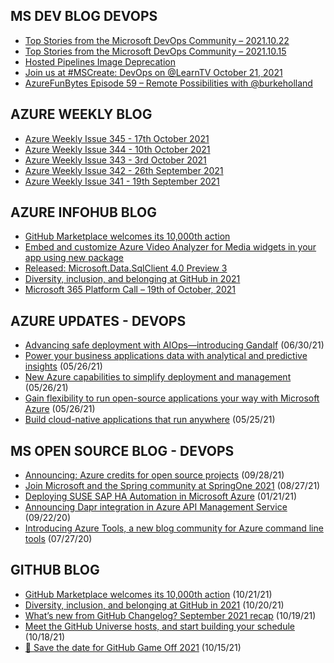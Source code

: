 ## MS DEV BLOG DEVOPS 

<!-- DEVBLOGDEVOPS:START -->
- [Top Stories from the Microsoft DevOps Community – 2021.10.22](https://devblogs.microsoft.com/devops/top-stories-from-the-microsoft-devops-community-2021-10-22/)
- [Top Stories from the Microsoft DevOps Community – 2021.10.15](https://devblogs.microsoft.com/devops/top-stories-from-the-microsoft-devops-community-2021-10-15/)
- [Hosted Pipelines Image Deprecation](https://devblogs.microsoft.com/devops/hosted-pipelines-image-deprecation/)
- [Join us at #MSCreate: DevOps on @LearnTV October 21, 2021](https://devblogs.microsoft.com/devops/join-us-at-mscreate-devops-on-learntv-october-21-2021/)
- [AzureFunBytes Episode 59 – Remote Possibilities with @burkeholland](https://devblogs.microsoft.com/devops/azurefunbytes-episode-59-remote-possibilities-with-burkeholland/)
<!-- DEVBLOGDEVOPS:END -->


## AZURE WEEKLY BLOG

<!-- AZUREWEEKLY:START -->
- [Azure Weekly Issue 345 - 17th October 2021](https://azureweekly.info/issue-345.html)
- [Azure Weekly Issue 344 - 10th October 2021](https://azureweekly.info/issue-344.html)
- [Azure Weekly Issue 343 - 3rd October 2021](https://azureweekly.info/issue-343.html)
- [Azure Weekly Issue 342 - 26th September 2021](https://azureweekly.info/issue-342.html)
- [Azure Weekly Issue 341 - 19th September 2021](https://azureweekly.info/issue-341.html)
<!-- AZUREWEEKLY:END -->

## AZURE INFOHUB BLOG 

<!-- AZUREINFOHUB:START -->
- [GitHub Marketplace welcomes its 10,000th action](https://github.blog/2021-10-21-github-marketplace-welcomes-its-10000th-action/)
- [Embed and customize Azure Video Analyzer for Media widgets in your app using new package](https://techcommunity.microsoft.com/t5/azure-media-services/embed-and-customize-azure-video-analyzer-for-media-widgets-in/ba-p/2847063)
- [Released: Microsoft.Data.SqlClient 4.0 Preview 3](https://techcommunity.microsoft.com/t5/sql-server/released-microsoft-data-sqlclient-4-0-preview-3/ba-p/2867656)
- [Diversity, inclusion, and belonging at GitHub in 2021](https://github.blog/2021-10-20-diversity-inclusion-belonging-github-2021/)
- [Microsoft 365 Platform Call – 19th of October, 2021](https://techcommunity.microsoft.com/t5/microsoft-365-pnp-blog/microsoft-365-platform-call-19th-of-october-2021/ba-p/2861664)
<!-- AZUREINFOHUB:END -->


## AZURE UPDATES - DEVOPS 

<!-- AZUREUPDATES:START -->

 - [Advancing safe deployment with AIOps—introducing Gandalf](https://azure.microsoft.com/blog/advancing-safe-deployment-with-aiops-introducing-gandalf/) (06/30/21)
 - [Power your business applications data with analytical and predictive insights](https://azure.microsoft.com/blog/power-your-business-applications-data-with-analytical-and-predictive-insights/) (05/26/21)
 - [New Azure capabilities to simplify deployment and management](https://azure.microsoft.com/blog/new-azure-capabilities-to-simplify-deployment-and-management/) (05/26/21)
 - [Gain flexibility to run open-source applications your way with Microsoft Azure](https://azure.microsoft.com/blog/gain-flexibility-to-run-open-source-applications-your-way-with-microsoft-azure/) (05/26/21)
 - [Build cloud-native applications that run anywhere](https://azure.microsoft.com/blog/build-cloudnative-applications-that-run-anywhere/) (05/25/21)
<!-- AZUREUPDATES:END -->


## MS OPEN SOURCE BLOG - DEVOPS 

<!-- MSOPENSOURCEBLOG:START -->

 - [Announcing: Azure credits for open source projects](https://cloudblogs.microsoft.com/opensource/2021/09/28/announcing-azure-credits-for-open-source-projects/) (09/28/21)
 - [Join Microsoft and the Spring community at SpringOne 2021](https://cloudblogs.microsoft.com/opensource/2021/08/27/join-microsoft-and-the-spring-community-at-springone-2021/) (08/27/21)
 - [Deploying SUSE SAP HA Automation in Microsoft Azure](https://cloudblogs.microsoft.com/opensource/2021/01/21/deploying-suse-sap-ha-automation-in-microsoft-azure/) (01/21/21)
 - [Announcing Dapr integration in Azure API Management Service](https://cloudblogs.microsoft.com/opensource/2020/09/22/announcing-dapr-integration-azure-api-management-service-apim/) (09/22/20)
 - [Introducing Azure Tools, a new blog community for Azure command line tools](https://cloudblogs.microsoft.com/opensource/2020/07/27/introducing-azure-tools-new-tech-community-blog/) (07/27/20)
<!-- MSOPENSOURCEBLOG:END -->


## GITHUB BLOG


<!-- GITHUB:START -->

 - [GitHub Marketplace welcomes its 10,000th action](https://github.blog/2021-10-21-github-marketplace-welcomes-its-10000th-action/) (10/21/21)
 - [Diversity, inclusion, and belonging at GitHub in 2021](https://github.blog/2021-10-20-diversity-inclusion-belonging-github-2021/) (10/20/21)
 - [What’s new from GitHub Changelog? September 2021 recap](https://github.blog/2021-10-19-whats-new-from-github-changelog-september-2021-recap/) (10/19/21)
 - [Meet the GitHub Universe hosts, and start building your schedule](https://github.blog/2021-10-18-meet-github-universe-hosts-start-building-schedule/) (10/18/21)
 - [💾 Save the date for GitHub Game Off 2021](https://github.blog/2021-10-15-save-the-date-for-github-game-off-2021/) (10/15/21)
<!-- GITHUB:END -->
